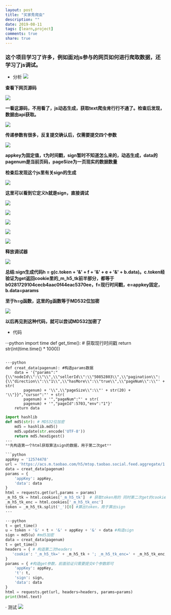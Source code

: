 ```yaml
---
layout: post
title: "买家秀爬虫"
description: ""
date: 2019-08-11
tags: [learn,project]
comments: true
share: true
---
```



### 这个项目学习了许多，例如面对js参与的网页如何进行爬取数据，还学习了js调试。


- 分析
![](https://gitee.com/hkslover/blog_img/raw/master/2019-08-11_194904.png)

**查看下网页源码**

![](https://gitee.com/hkslover/blog_img/raw/master/2019-08-11_194936.png)

**一看这源码，不用看了，js动态生成，获取text爬虫肯行行不通了。检查后发现，数据由api获取。**

![](https://gitee.com/hkslover/blog_img/raw/master/2019-08-11_195009.png)

**传递参数有很多，反复提交确认后，仅需要提交四个参数**

![](https://gitee.com/hkslover/blog_img/raw/master/2019-08-11_195058.png)

**appkey为固定值，t为时间戳，sign暂时不知道怎么来的，动态生成，data的pagenum是当前页码，pageSize为一页现实的数据数量**

**检查后发现这个js里有关sign的生成**

![](https://gitee.com/hkslover/blog_img/raw/master/2019-08-11_195546.png)

**这里可以看到它定义h就是sign，直接调试**

![](https://gitee.com/hkslover/blog_img/raw/master/2019-08-11_200135.png)

![](https://gitee.com/hkslover/blog_img/raw/master/2019-08-11_200347.png)

![](https://gitee.com/hkslover/blog_img/raw/master/2019-08-11_200359.png)

![](https://gitee.com/hkslover/blog_img/raw/master/2019-08-11_200413.png)

![](https://gitee.com/hkslover/blog_img/raw/master/2019-08-11_200436.png)

**释放调试器**

![](https://gitee.com/hkslover/blog_img/raw/master/2019-08-11_201339.png)

**总结:sign生成代码h = g(c.token + '&' + f + '&' + e + '&' + b.data)。c.token经验证为get返回cookie里的_m_h5_tk前半部分，都等于b0281729104cecb4aac0f44eac5370ee，f=现行时间戳，e=appkey固定，b.data=params**

**至于h=g函数，这里的g函数等于MD532位加密**

![](https://gitee.com/hkslover/blog_img/raw/master/2019-08-11_201129.png)

**以后再见到这种代码，就可以尝试MD532加密了**

- 代码

···python
import time
def get_time(): # 获取现行时间戳
    return str(int(time.time() * 1000))
```

···python
def creat_data(pagenum): #构造params数据
    data = '{"params":"{\\"nodeId\\":\\"\\",\\"sellerId\\":\\"50852803\\",\\"pagination\\":{\\"direction\\":\\"1\\",\\"hasMore\\":\\"true\\",\\"pageNum\\":\\"' + str(
        pagenum) + '\\",\\"pageSize\\":\\"' + str(20) + '\\"}}","cursor":"' + str(
        pagenum) + '","pageNum":"' + str(
        pagenum) + '","pageId":5703,"env":"1"}'
    return data
````

```python
import hashlib
def md5(str): # MD532位加密
    md5 = hashlib.md5()
    md5.update(str.encode('UTF-8'))
    return md5.hexdigest()
···
**先构造第一个html获取算法sign的数据，用于第二次get**

```python
appKey = '12574478'
url = 'https://acs.m.taobao.com/h5/mtop.taobao.social.feed.aggregate/1.0/'
data = creat_data(pagenum)
params = {
    'appKey': appKey,
    'data': data
}
html = requests.get(url,params = params)
_m_h5_tk = html.cookies['_m_h5_tk']  # 获取token用的 同时第二次get的cookie需要_m_h5_tk和_m_h5_tk_enc，应该同时取出
_m_h5_tk_enc = html.cookies['_m_h5_tk_enc']
token = _m_h5_tk.split('_')[0] #算出token，用于算出sign
···

···python
t = get_time()
u = token + '&' + t + '&' + appKey + '&' + data #构造sign
sign = md5(u) #md5加密
data = creat_data(pagenum)
t = get_time()
headers = { # 构造第二次headers
   'cookie': '_m_h5_tk=' + _m_h5_tk + '; _m_h5_tk_enc=' + _m_h5_tk_enc,
}
params = { #构造get参数，前面验证只需要提交4个参数即可
    'appKey': appKey,
    't': t,
    'sign': sign,
    'data': data
}
html = requests.get(url, headers=headers, params=params)
print(html.text)
```
· 测试
![](https://gitee.com/hkslover/blog_img/raw/master/2019-08-11_202705.png)
